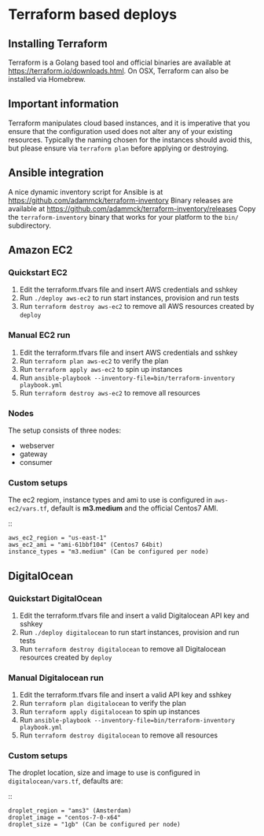 # Terraform based deploys

## Installing Terraform

Terraform is a Golang based tool and official binaries are available at https://terraform.io/downloads.html.
On OSX, Terraform can also be installed via Homebrew.

## Important information

Terraform manipulates cloud based instances, and it is imperative that you ensure that the configuration used does not alter any of your existing resources. Typically the naming chosen for the instances should avoid this, but please ensure via ``terraform plan`` before applying or destroying.

## Ansible integration

A nice dynamic inventory script for Ansible is at https://github.com/adammck/terraform-inventory
Binary releases are available at https://github.com/adammck/terraform-inventory/releases
Copy the ``terraform-inventory`` binary that works for your platform to the ``bin/`` subdirectory.

## Amazon EC2

### Quickstart EC2

1. Edit the terraform.tfvars file and insert AWS credentials and sshkey
2. Run ``./deploy aws-ec2`` to run start instances, provision and run tests
3. Run ``terraform destroy aws-ec2`` to remove all AWS resources created by ``deploy``

### Manual EC2 run

1. Edit the terraform.tfvars file and insert AWS credentials and sshkey
2. Run ``terraform plan aws-ec2`` to verify the plan
3. Run ``terraform apply aws-ec2`` to spin up instances
4. Run ``ansible-playbook --inventory-file=bin/terraform-inventory playbook.yml``
5. Run ``terraform destroy aws-ec2`` to remove all resources

### Nodes

The setup consists of three nodes:

* webserver
* gateway
* consumer

### Custom setups

The ec2 regiom, instance types and ami to use is configured in ``aws-ec2/vars.tf``, default is **m3.medium** and the official Centos7 AMI.

::

    aws_ec2_region = "us-east-1"
    aws_ec2_ami = "ami-61bbf104" (Centos7 64bit)
    instance_types = "m3.medium" (Can be configured per node)

## DigitalOcean

### Quickstart DigitalOcean

1. Edit the terraform.tfvars file and insert a valid Digitalocean API key and sshkey
2. Run ``./deploy digitalocean`` to run start instances, provision and run tests
3. Run ``terraform destroy digitalocean`` to remove all Digitalocean resources created by ``deploy``

### Manual Digitalocean run

1. Edit the terraform.tfvars file and insert a valid API key and sshkey
2. Run ``terraform plan digitalocean`` to verify the plan
3. Run ``terraform apply digitalocean`` to spin up instances
4. Run ``ansible-playbook --inventory-file=bin/terraform-inventory playbook.yml``
5. Run ``terraform destroy digitalocean`` to remove all resources

### Custom setups

The droplet location, size and image to use is configured in ``digitalocean/vars.tf``, defaults are:

::

    droplet_region = "ams3" (Amsterdam)
    droplet_image = "centos-7-0-x64"
    droplet_size = "1gb" (Can be configured per node)
